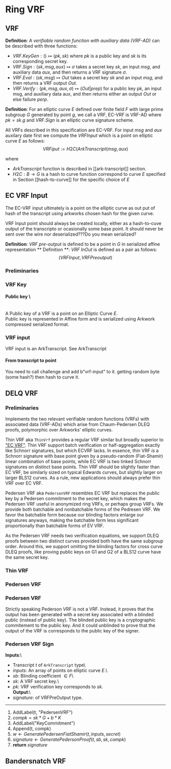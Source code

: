 # Ring VRF

## VRF

**Definition**: A *verifiable random function with auxiliary data (VRF-AD)* can be described with three functions: 

- $VRF.KeyGen: () \mapsto (pk,sk)$ where $pk$ is a public key and $sk$ is its corresponding secret key.
- $VRF.Sign : (sk,msg,aux) \mapsto \sigma$ takes a secret key $sk$, an input $msg$, and auxiliary data $aux$, and then returns a VRF signature $\sigma$.
- $VRF.Eval : (sk, msg) \mapsto Out$ takes a secret key $sk$ and an input $msg$, and then returns a VRF output $Out$.
- $VRF.Verify: (pk,msg,aux,\sigma)\mapsto (Out|prep)$ for a public key pk, an input msg, and auxiliary data aux, and then returns either an output $Out$ or else failure $perp$.

**Definition**: For an elliptic curve $E$ defined over finite field $F$ with large prime subgroup $G$ generated by point $g$, we call a VRF, EC-VRF is VRF-AD where $pk = sk.g$ and $VRF.Sign$ is an elliptic curve signature scheme.

All VRFs described in this specification are EC-VRF.
For input $msg$ and $aux$ auxilary date first we compute the $VRFInput$ which is a point on elliptic curve $E$ as follows:
$$ VRFiput := H2C(ArkTranscript(msg, aux) $$

where
- $ArkTranscript$ function is described in [[ark-transcript]] section.
- $H2C: B \rightarrow G$  is a hash to curve function correspond to curve $E$ specified in Section [[hash-to-curve]] for the specific choice of $E$

## EC VRF Input
The EC-VRF input ultimately is a point on the elliptic curve
as out put of hash of the transcript using arkworks chosen hash
for the given curve.

VRF Input point should always be created locally, either as a hash-to-cuve
output of the transcripto or ocasionally some base point.
It should never be sent over the wire nor deserialized???Do you mean serialized?


**Definition**: *VRF pre-output* is defined to be a point in $G$ in serialized  affine representation 
** Definition **: *VRF InOut* is defined as a pair as follows:
$$(VRF Input, VRF Preoutput)$$



### Preliminaries 


### VRF Key
#### Public key  \
\
A Public key of a VRF is a point on an Elliptic Curve $E$. \
Public key is represented in Affine form and is serialized using Arkwork compressed serialized
format.


### VRF input

VRF input is an ArkTranscript. See ArkTranscript

#### From transcript to point

You need to call challenge and add b"vrf-input" to it. getting random byte (some hash?)
then hash to curve it. 


## DELQ VRF
### Preliminaries
Implements the two relevant verifiable random functions (VRFs) with
associated data (VRF-ADs) which arise from Chaum-Pedersen DLEQ proofs,
polymorphic over Arkworks' elliptic curves.

Thin VRF aka `ThinVrf` provides a regular VRF similar but broadly superior
to ["EC VRF"](https://www.ietf.org/id/draft-irtf-cfrg-vrf-15.html).
Thin VRF support batch verification or half-aggregation exactly like
Schnorr signatures, but which ECVRF lacks.
In essence, thin VRF *is* a Schnorr signature with base point given by
a pseudo-random (Fiat-Shamir) linear combination of base points, while
EC VRF is two linked Schnorr signatures on distinct base points.
Thin VRF should be slightly faster than EC VRF, be similarly sized on
typical Edwards curves, but slightly larger on larger BLS12 curves.
As a rule, new applications should always prefer thin VRF over EC VRF.

Pedersen VRF aka `PedersenVRF` resembles EC VRF but replaces the
public key by a Pedersen commitment to the secret key, which makes the
Pedersen VRF useful in anonymized ring VRFs, or perhaps group VRFs.
We provide both batchable and nonbatchable forms of the Pedresen VRF.
We favor the batchable form because our blinding factors enlarge our
signatures anyways, making the batchable form less significant
proportionally than batchable forms of EV VRF.

As the Pedersen VRF needs two verification equations, we support
DLEQ proofs between two distinct curves provided both have the same
subgroup order.  Around this, we support omitting the blinding factors
for  cross curve DLEQ proofs, like proving public keys on G1 and G2
of a BLS12 curve have the same secret key.



### Thin VRF

### Pedersen VRF
### Pedersen VRF

Strictly speaking Pederson VRF is not a VRF. Instead, it proves
that the output has been generated with a secret key associated
with a blinded public (instead of public key). The blinded public
key is a cryptographic commitement to the public key. And it could
unblinded to prove that the output of the VRF is corresponds to 
the public key of the signer.

### Pedersen VRF Sign
**Inputs**:\
  - Transcript $t$ of `ArkTranscript` type\
  - $inputs$: An array of points on elliptic curve $E$.\
  - $sb$: Blinding coefficient $\in F$\
  - $sk$: A VRF secret key.\
  - $pk$: VRF verification key corresponds to $sk$.\
**Output**:\
  - $signature$: of VRFPreOutput type.

---

1. AddLabel(t, "PedersenVRF")
1. $compk = sk*G + b*K$
1. AddLabel("KeyCommitment")
1. Append(t, compk)
1. $w \leftarrow GeneratePedersenFiatShamir(t,inputs,secret)$
1. $signature \leftarrow GeneratePedersonProof(t,sb,sk,compk)$
1. **return** $signature$


## Bandersnatch VRF

